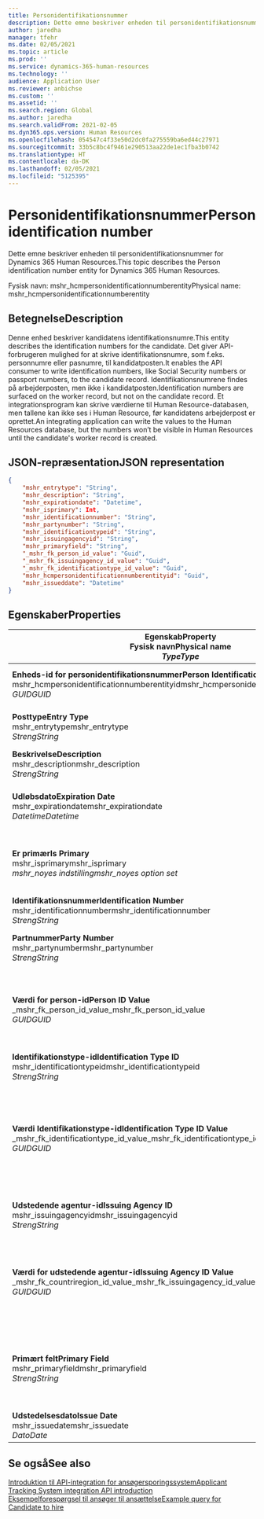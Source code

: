 ```yaml
---
title: Personidentifikationsnummer
description: Dette emne beskriver enheden til personidentifikationsnummer for Dynamics 365 Human Resources.
author: jaredha
manager: tfehr
ms.date: 02/05/2021
ms.topic: article
ms.prod: ''
ms.service: dynamics-365-human-resources
ms.technology: ''
audience: Application User
ms.reviewer: anbichse
ms.custom: ''
ms.assetid: ''
ms.search.region: Global
ms.author: jaredha
ms.search.validFrom: 2021-02-05
ms.dyn365.ops.version: Human Resources
ms.openlocfilehash: 054547c4f33e50d2dc0fa275559ba6ed44c27971
ms.sourcegitcommit: 33b5c8bc4f9461e290513aa22de1ec1fba3b0742
ms.translationtype: HT
ms.contentlocale: da-DK
ms.lasthandoff: 02/05/2021
ms.locfileid: "5125395"
---
```

# <a name="person-identification-number"></a><span data-ttu-id="c948d-103">Personidentifikationsnummer</span><span class="sxs-lookup"><span data-stu-id="c948d-103">Person identification number</span></span>

<span data-ttu-id="c948d-104">Dette emne beskriver enheden til personidentifikationsnummer for Dynamics 365 Human Resources.</span><span class="sxs-lookup"><span data-stu-id="c948d-104">This topic describes the Person identification number entity for Dynamics 365 Human Resources.</span></span>

<span data-ttu-id="c948d-105">Fysisk navn: mshr_hcmpersonidentificationnumberentity</span><span class="sxs-lookup"><span data-stu-id="c948d-105">Physical name: mshr_hcmpersonidentificationnumberentity</span></span>

## <a name="description"></a><span data-ttu-id="c948d-106">Betegnelse</span><span class="sxs-lookup"><span data-stu-id="c948d-106">Description</span></span>

<span data-ttu-id="c948d-107">Denne enhed beskriver kandidatens identifikationsnumre.</span><span class="sxs-lookup"><span data-stu-id="c948d-107">This entity describes the identification numbers for the candidate.</span></span> <span data-ttu-id="c948d-108">Det giver API-forbrugeren mulighed for at skrive identifikationsnumre, som f.eks. personnumre eller pasnumre, til kandidatposten.</span><span class="sxs-lookup"><span data-stu-id="c948d-108">It enables the API consumer to write identification numbers, like Social Security numbers or passport numbers, to the candidate record.</span></span> <span data-ttu-id="c948d-109">Identifikationsnumrene findes på arbejderposten, men ikke i kandidatposten.</span><span class="sxs-lookup"><span data-stu-id="c948d-109">Identification numbers are surfaced on the worker record, but not on the candidate record.</span></span> <span data-ttu-id="c948d-110">Et integrationsprogram kan skrive værdierne til Human Resource-databasen, men tallene kan ikke ses i Human Resource, før kandidatens arbejderpost er oprettet.</span><span class="sxs-lookup"><span data-stu-id="c948d-110">An integrating application can write the values to the Human Resources database, but the numbers won’t be visible in Human Resources until the candidate's worker record is created.</span></span>

## <a name="json-representation"></a><span data-ttu-id="c948d-111">JSON-repræsentation</span><span class="sxs-lookup"><span data-stu-id="c948d-111">JSON representation</span></span>

```json
{
    "mshr_entrytype": "String",
    "mshr_description": "String",
    "mshr_expirationdate": "Datetime",
    "mshr_isprimary": Int,
    "mshr_identificationnumber": "String",
    "mshr_partynumber": "String",
    "mshr_identificationtypeid": "String",
    "mshr_issuingagencyid": "String",
    "mshr_primaryfield": "String",
    "_mshr_fk_person_id_value": "Guid",
    "_mshr_fk_issuingagency_id_value": "Guid",
    "_mshr_fk_identificationtype_id_value": "Guid",
    "mshr_hcmpersonidentificationnumberentityid": "Guid",
    "mshr_issueddate": "Datetime"
}
```

## <a name="properties"></a><span data-ttu-id="c948d-112">Egenskaber</span><span class="sxs-lookup"><span data-stu-id="c948d-112">Properties</span></span>

| <span data-ttu-id="c948d-113">Egenskab</span><span class="sxs-lookup"><span data-stu-id="c948d-113">Property</span></span><br><span data-ttu-id="c948d-114">**Fysisk navn**</span><span class="sxs-lookup"><span data-stu-id="c948d-114">**Physical name**</span></span><br><span data-ttu-id="c948d-115">**_Type_**</span><span class="sxs-lookup"><span data-stu-id="c948d-115">**_Type_**</span></span> | <span data-ttu-id="c948d-116">Anvendelse</span><span class="sxs-lookup"><span data-stu-id="c948d-116">Use</span></span> | <span data-ttu-id="c948d-117">Betegnelse</span><span class="sxs-lookup"><span data-stu-id="c948d-117">Description</span></span> |
| --- | --- | --- |
| <span data-ttu-id="c948d-118">**Enheds-id for personidentifikationsnummer**</span><span class="sxs-lookup"><span data-stu-id="c948d-118">**Person Identification Number Entity ID**</span></span><br><span data-ttu-id="c948d-119">mshr_hcmpersonidentificationnumberentityid</span><span class="sxs-lookup"><span data-stu-id="c948d-119">mshr_hcmpersonidentificationnumberentityid</span></span><br><span data-ttu-id="c948d-120">*GUID*</span><span class="sxs-lookup"><span data-stu-id="c948d-120">*GUID*</span></span> | <span data-ttu-id="c948d-121">Skrivebeskyttet</span><span class="sxs-lookup"><span data-stu-id="c948d-121">Read-only</span></span><br><span data-ttu-id="c948d-122">Påkrævet</span><span class="sxs-lookup"><span data-stu-id="c948d-122">Required</span></span><br><span data-ttu-id="c948d-123">Systemgenereret</span><span class="sxs-lookup"><span data-stu-id="c948d-123">System-generated</span></span> | <span data-ttu-id="c948d-124">Entydigt primært id for personidentifikationsnummerpost.</span><span class="sxs-lookup"><span data-stu-id="c948d-124">Unique primary identifier for the person identification number record.</span></span> |
| <span data-ttu-id="c948d-125">**Posttype**</span><span class="sxs-lookup"><span data-stu-id="c948d-125">**Entry Type**</span></span><br><span data-ttu-id="c948d-126">mshr_entrytype</span><span class="sxs-lookup"><span data-stu-id="c948d-126">mshr_entrytype</span></span><br><span data-ttu-id="c948d-127">*Streng*</span><span class="sxs-lookup"><span data-stu-id="c948d-127">*String*</span></span> | <span data-ttu-id="c948d-128">Læse/skrive</span><span class="sxs-lookup"><span data-stu-id="c948d-128">Read-write</span></span><br><span data-ttu-id="c948d-129">Valgfri</span><span class="sxs-lookup"><span data-stu-id="c948d-129">Optional</span></span> | <span data-ttu-id="c948d-130">Fri værdi, der skal referere til posttypen for identifikationsnummeret.</span><span class="sxs-lookup"><span data-stu-id="c948d-130">Free value to reference the type of entry for the identification number.</span></span> |
| <span data-ttu-id="c948d-131">**Beskrivelse**</span><span class="sxs-lookup"><span data-stu-id="c948d-131">**Description**</span></span><br><span data-ttu-id="c948d-132">mshr_description</span><span class="sxs-lookup"><span data-stu-id="c948d-132">mshr_description</span></span><br><span data-ttu-id="c948d-133">*Streng*</span><span class="sxs-lookup"><span data-stu-id="c948d-133">*String*</span></span> | <span data-ttu-id="c948d-134">Læse/skrive</span><span class="sxs-lookup"><span data-stu-id="c948d-134">Read-write</span></span><br><span data-ttu-id="c948d-135">Valgfri</span><span class="sxs-lookup"><span data-stu-id="c948d-135">Optional</span></span> | <span data-ttu-id="c948d-136">Beskrivelsen af identifikationsnummeret.</span><span class="sxs-lookup"><span data-stu-id="c948d-136">The description of the identification number.</span></span> |
| <span data-ttu-id="c948d-137">**Udløbsdato**</span><span class="sxs-lookup"><span data-stu-id="c948d-137">**Expiration Date**</span></span><br><span data-ttu-id="c948d-138">mshr_expirationdate</span><span class="sxs-lookup"><span data-stu-id="c948d-138">mshr_expirationdate</span></span><br><span data-ttu-id="c948d-139">*Datetime*</span><span class="sxs-lookup"><span data-stu-id="c948d-139">*Datetime*</span></span> | <span data-ttu-id="c948d-140">Læse/skrive</span><span class="sxs-lookup"><span data-stu-id="c948d-140">Read-write</span></span><br><span data-ttu-id="c948d-141">Valgfri</span><span class="sxs-lookup"><span data-stu-id="c948d-141">Optional</span></span> | <span data-ttu-id="c948d-142">Den dato, hvor identifikationsnummeret eller det tilknyttede dokument udløber.</span><span class="sxs-lookup"><span data-stu-id="c948d-142">The date on which the identification number or associated document expires.</span></span> |
| <span data-ttu-id="c948d-143">**Er primær**</span><span class="sxs-lookup"><span data-stu-id="c948d-143">**Is Primary**</span></span><br><span data-ttu-id="c948d-144">mshr_isprimary</span><span class="sxs-lookup"><span data-stu-id="c948d-144">mshr_isprimary</span></span><br><span data-ttu-id="c948d-145">*mshr_noyes indstilling*</span><span class="sxs-lookup"><span data-stu-id="c948d-145">*mshr_noyes option set*</span></span> | <span data-ttu-id="c948d-146">Læse/skrive</span><span class="sxs-lookup"><span data-stu-id="c948d-146">Read-write</span></span><br><span data-ttu-id="c948d-147">Valgfri</span><span class="sxs-lookup"><span data-stu-id="c948d-147">Optional</span></span> | <span data-ttu-id="c948d-148">Definerer, om identifikationsnummeret er den primære post for personen for denne identifikationstype.</span><span class="sxs-lookup"><span data-stu-id="c948d-148">Defines whether the identification number is the primary record for the person for this identification type.</span></span> |
| <span data-ttu-id="c948d-149">**Identifikationsnummer**</span><span class="sxs-lookup"><span data-stu-id="c948d-149">**Identification Number**</span></span><br><span data-ttu-id="c948d-150">mshr_identificationnumber</span><span class="sxs-lookup"><span data-stu-id="c948d-150">mshr_identificationnumber</span></span><br><span data-ttu-id="c948d-151">*Streng*</span><span class="sxs-lookup"><span data-stu-id="c948d-151">*String*</span></span> | <span data-ttu-id="c948d-152">Læse/skrive</span><span class="sxs-lookup"><span data-stu-id="c948d-152">Read-write</span></span><br><span data-ttu-id="c948d-153">Påkrævet</span><span class="sxs-lookup"><span data-stu-id="c948d-153">Required</span></span> | <span data-ttu-id="c948d-154">Identifikationsnummeret.</span><span class="sxs-lookup"><span data-stu-id="c948d-154">The identification number.</span></span> |
| <span data-ttu-id="c948d-155">**Partnummer**</span><span class="sxs-lookup"><span data-stu-id="c948d-155">**Party Number**</span></span><br><span data-ttu-id="c948d-156">mshr_partynumber</span><span class="sxs-lookup"><span data-stu-id="c948d-156">mshr_partynumber</span></span><br><span data-ttu-id="c948d-157">*Streng*</span><span class="sxs-lookup"><span data-stu-id="c948d-157">*String*</span></span> | <span data-ttu-id="c948d-158">Læse/skrive</span><span class="sxs-lookup"><span data-stu-id="c948d-158">Read-write</span></span><br><span data-ttu-id="c948d-159">Påkrævet</span><span class="sxs-lookup"><span data-stu-id="c948d-159">Required</span></span> | <span data-ttu-id="c948d-160">Id for part (person), der ejer identifikationsnummer.</span><span class="sxs-lookup"><span data-stu-id="c948d-160">The identifier of the party (person) owning the identification number.</span></span> |
| <span data-ttu-id="c948d-161">**Værdi for person-id**</span><span class="sxs-lookup"><span data-stu-id="c948d-161">**Person ID Value**</span></span><br><span data-ttu-id="c948d-162">_mshr_fk_person_id_value</span><span class="sxs-lookup"><span data-stu-id="c948d-162">_mshr_fk_person_id_value</span></span><br><span data-ttu-id="c948d-163">*GUID*</span><span class="sxs-lookup"><span data-stu-id="c948d-163">*GUID*</span></span> | <span data-ttu-id="c948d-164">Skrivebeskyttet</span><span class="sxs-lookup"><span data-stu-id="c948d-164">Read-only</span></span><br><span data-ttu-id="c948d-165">Påkrævet</span><span class="sxs-lookup"><span data-stu-id="c948d-165">Required</span></span><br><span data-ttu-id="c948d-166">Fremmed nøgle: mshr_dirpersonentityid af mshr_dirpersonentity-enhed</span><span class="sxs-lookup"><span data-stu-id="c948d-166">Foreign key: mshr_dirpersonentityid of mshr_dirpersonentity entity</span></span> | <span data-ttu-id="c948d-167">Det entydig id for parten (person).</span><span class="sxs-lookup"><span data-stu-id="c948d-167">The unique identifier of the party (person).</span></span> |
| <span data-ttu-id="c948d-168">**Identifikationstype-id**</span><span class="sxs-lookup"><span data-stu-id="c948d-168">**Identification Type ID**</span></span><br><span data-ttu-id="c948d-169">mshr_identificationtypeid</span><span class="sxs-lookup"><span data-stu-id="c948d-169">mshr_identificationtypeid</span></span><br><span data-ttu-id="c948d-170">*Streng*</span><span class="sxs-lookup"><span data-stu-id="c948d-170">*String*</span></span> | <span data-ttu-id="c948d-171">Læse/skrive</span><span class="sxs-lookup"><span data-stu-id="c948d-171">Read-write</span></span><br><span data-ttu-id="c948d-172">Påkrævet</span><span class="sxs-lookup"><span data-stu-id="c948d-172">Required</span></span> | <span data-ttu-id="c948d-173">Typens identifikationsnummer.</span><span class="sxs-lookup"><span data-stu-id="c948d-173">The type of identification number.</span></span> |
| <span data-ttu-id="c948d-174">**Værdi Identifikationstype-id**</span><span class="sxs-lookup"><span data-stu-id="c948d-174">**Identification Type ID Value**</span></span><br><span data-ttu-id="c948d-175">_mshr_fk_identificationtype_id_value</span><span class="sxs-lookup"><span data-stu-id="c948d-175">_mshr_fk_identificationtype_id_value</span></span><br><span data-ttu-id="c948d-176">*GUID*</span><span class="sxs-lookup"><span data-stu-id="c948d-176">*GUID*</span></span> | <span data-ttu-id="c948d-177">Skrivebeskyttet</span><span class="sxs-lookup"><span data-stu-id="c948d-177">Read-only</span></span><br><span data-ttu-id="c948d-178">Påkrævet</span><span class="sxs-lookup"><span data-stu-id="c948d-178">Required</span></span><br><span data-ttu-id="c948d-179">Fremmed nøgle: mshr_hcmidentificationtypeentityid of mshr_hcmidentificationtypeentity entity</span><span class="sxs-lookup"><span data-stu-id="c948d-179">Foreign key: mshr_hcmidentificationtypeentityid of mshr_hcmidentificationtypeentity entity</span></span> | <span data-ttu-id="c948d-180">Systemgenereret entydigt id til identifikationstype.</span><span class="sxs-lookup"><span data-stu-id="c948d-180">System-generated unique identifier of the identification type.</span></span> |
| <span data-ttu-id="c948d-181">**Udstedende agentur-id**</span><span class="sxs-lookup"><span data-stu-id="c948d-181">**Issuing Agency ID**</span></span><br><span data-ttu-id="c948d-182">mshr_issuingagencyid</span><span class="sxs-lookup"><span data-stu-id="c948d-182">mshr_issuingagencyid</span></span><br><span data-ttu-id="c948d-183">*Streng*</span><span class="sxs-lookup"><span data-stu-id="c948d-183">*String*</span></span> | <span data-ttu-id="c948d-184">Læse/skrive</span><span class="sxs-lookup"><span data-stu-id="c948d-184">Read-write</span></span><br><span data-ttu-id="c948d-185">Valgfri</span><span class="sxs-lookup"><span data-stu-id="c948d-185">Optional</span></span> | <span data-ttu-id="c948d-186">Den myndighed eller organisation, der har udstedt identifikationsnummeret.</span><span class="sxs-lookup"><span data-stu-id="c948d-186">The agency or organization issuing the identification number.</span></span> |
| <span data-ttu-id="c948d-187">**Værdi for udstedende agentur-id**</span><span class="sxs-lookup"><span data-stu-id="c948d-187">**Issuing Agency ID Value**</span></span><br><span data-ttu-id="c948d-188">_mshr_fk_countriregion_id_value</span><span class="sxs-lookup"><span data-stu-id="c948d-188">_mshr_fk_issuingagency_id_value</span></span><br><span data-ttu-id="c948d-189">*GUID*</span><span class="sxs-lookup"><span data-stu-id="c948d-189">*GUID*</span></span> | <span data-ttu-id="c948d-190">Skrivebeskyttet</span><span class="sxs-lookup"><span data-stu-id="c948d-190">Read-only</span></span><br><span data-ttu-id="c948d-191">Valgfri</span><span class="sxs-lookup"><span data-stu-id="c948d-191">Optional</span></span><br><span data-ttu-id="c948d-192">Fremmed nøgle: mshr_hcmissuingagencyentityid of mshr_hcmissuingagencyentity entity</span><span class="sxs-lookup"><span data-stu-id="c948d-192">Foreign key: mshr_hcmissuingagencyentityid of mshr_hcmissuingagencyentity entity</span></span> | <span data-ttu-id="c948d-193">Systemgenereret entydigt id til identifikationsnummer for type for udstedende agentur .</span><span class="sxs-lookup"><span data-stu-id="c948d-193">System-generated unique identifier of the agency issuing the identification number.</span></span> |
| <span data-ttu-id="c948d-194">**Primært felt**</span><span class="sxs-lookup"><span data-stu-id="c948d-194">**Primary Field**</span></span><br><span data-ttu-id="c948d-195">mshr_primaryfield</span><span class="sxs-lookup"><span data-stu-id="c948d-195">mshr_primaryfield</span></span><br><span data-ttu-id="c948d-196">*Streng*</span><span class="sxs-lookup"><span data-stu-id="c948d-196">*String*</span></span> | <span data-ttu-id="c948d-197">Skrivebeskyttet</span><span class="sxs-lookup"><span data-stu-id="c948d-197">Read-only</span></span><br><span data-ttu-id="c948d-198">Påkrævet</span><span class="sxs-lookup"><span data-stu-id="c948d-198">Required</span></span> | <span data-ttu-id="c948d-199">Felt, der bruges som id for enhedsposten.</span><span class="sxs-lookup"><span data-stu-id="c948d-199">Field to be used as an identifier of the entity record.</span></span> <span data-ttu-id="c948d-200">Kombination af partnummer, identifikatoinstype-id og identifikationsnummer.</span><span class="sxs-lookup"><span data-stu-id="c948d-200">Combination of party number, identification type ID, and identification number.</span></span> |
| <span data-ttu-id="c948d-201">**Udstedelsesdato**</span><span class="sxs-lookup"><span data-stu-id="c948d-201">**Issue Date**</span></span><br><span data-ttu-id="c948d-202">mshr_issuedate</span><span class="sxs-lookup"><span data-stu-id="c948d-202">mshr_issuedate</span></span><br><span data-ttu-id="c948d-203">*Dato*</span><span class="sxs-lookup"><span data-stu-id="c948d-203">*Date*</span></span> | <span data-ttu-id="c948d-204">Læse/skrive</span><span class="sxs-lookup"><span data-stu-id="c948d-204">Read-write</span></span><br><span data-ttu-id="c948d-205">Valgfri</span><span class="sxs-lookup"><span data-stu-id="c948d-205">Optional</span></span> | <span data-ttu-id="c948d-206">Den dato, hvor identifikationsnummeret blev udstedt.</span><span class="sxs-lookup"><span data-stu-id="c948d-206">The date the identification number was issued.</span></span> |

## <a name="see-also"></a><span data-ttu-id="c948d-207">Se også</span><span class="sxs-lookup"><span data-stu-id="c948d-207">See also</span></span>

[<span data-ttu-id="c948d-208">Introduktion til API-integration for ansøgersporingssystem</span><span class="sxs-lookup"><span data-stu-id="c948d-208">Applicant Tracking System integration API introduction</span></span>](hr-admin-integration-ats-api-introduction.md)<br>
[<span data-ttu-id="c948d-209">Eksempelforespørgsel til ansøger til ansættelse</span><span class="sxs-lookup"><span data-stu-id="c948d-209">Example query for Candidate to hire</span></span>](hr-admin-integration-ats-api-candidate-to-hire-example-query.md)

